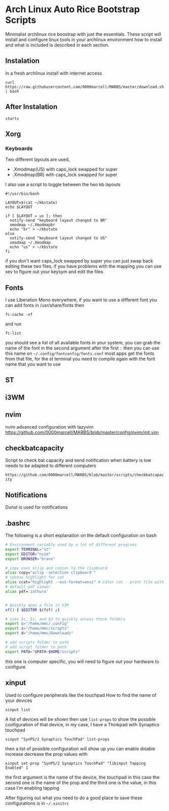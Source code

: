 # Arch Linux Auto Rice Bootstrap Scripts

Minimalist archlinux rice boostrap with just the essentials.
These script will install and configure linux tools in your archlinux environment how to install and what is included 
is described in each section.

## Instalation

In a fresh archlinux install with internet access
```
curl https://raw.githubusercontent.com/0000marcell/MARBS/master/download.sh | bash
```

## After Instalation

```
startx
```

## Xorg

### Keyboards
Two different layouts are used, 
* .Xmodmap(US) with caps_lock swapped for super 
* .Xmodmap(BR) with caps_lock swapped for super 

I also use a script to toggle between the two kb layouts
```
#!/usr/bin/bash

LAYOUT=$(cat ~/kbstate)
echo $LAYOUT

if [ $LAYOUT = us ]; then
  notify-send "keyboard layout changed to BR"
  xmodmap ~/.Xmodmapbr
  echo "br" > ~/kbstate
else
  notify-send "keyboard layout changed to US"
  xmodmap ~/.Xmodmap
  echo "us" > ~/kbstate
fi
```
if you don't want caps_lock swapped by super you can just swap back editing these two
files, if you have problems with the mapping you can use xev to figure out your keysym 
and edit the files

## Fonts

I use Liberation Mono everywhere, if you want to use a different font you can add fonts
in /usr/share/fonts then
```
fc-cache -vf
```
and run
```
fc-list
```
you should see a list of all available fonts in your system, you can grab the name of 
the font in the second argument after the first `:` then you can use this name on 
`~/.config/fontconfig/fonts.conf` most apps get the fonts from that file, for the 
st terminal you need to compile again with the font name that you want to use

## ST

## i3WM


## nvim
nvim advanced configuration with lazyvim
https://github.com/0000marcell/MARBS/blob/master/config/nvim/init.vim

## checkbatcapacity

Script to check bat capacity and send notification when battery is low
needs to be adapted to different computers

`https://github.com/0000marcell/MARBS/blob/master/scripts/checkbatcapacity`

## Notifications

Dunst is used for notifications

## .bashrc

The following is a short explanation on the default 
configuration on bash

```bash
# Environment variable used by a lot of different programs
export TERMINAL="st"
export EDITOR="nvim"
export BROWSER="brave"

# copy uses xclip and copies to the clipboard
alias copy="xclip -selection clipboard "
# syntax highlight for cat
alias ccat="highlight --out-format=ansi" # Color cat - print file with syntax highlighting.
# default pdf viewer
alias pdf='zathura'


# Quickly open a file in VIM
vf() { $EDITOR $(fzf) ;}

# uses $c, $s, and $d to quickly access these folders
export c="/home/mmc/.config"
export s="/home/mmc/scripts"
export d="/home/mmc/Downloads"

# add scripts folder to path
# add script folder to path
export PATH="$PATH:$HOME/scripts"
```
this one is computer specific, you will need to figure out your hardware to configure 

## xinput

Used to configure peripherals like the touchpad
How to find the name of your devices
```
xinput list
```
A list of devices will be shown then use `list-props` to show the possible configuration
of that device, in my case, I have a Thinkpad with Synaptics touchpad
```
xinput "SynPS/2 Synaptics TouchPad" list-props
```
then a list of possible configuration will show up you can enable disable increase
decrease the prop values with
```
xinput set-prop "SynPS/2 Synaptics TouchPad" "libinput Tapping Enabled" 1
```
the first argument is the name of the device, the touchpad in this case 
the second one is the name of the prop and the third one is the value, in this
case I'm enabling tapping

After figuring out what you need to do a good place to save these 
configurations is in `~/.xinitrc`
